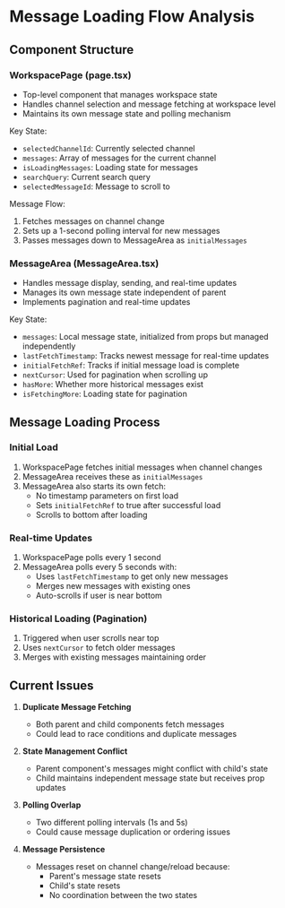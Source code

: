 # Message Loading Flow Analysis

## Component Structure

### WorkspacePage (page.tsx)
- Top-level component that manages workspace state
- Handles channel selection and message fetching at workspace level
- Maintains its own message state and polling mechanism

Key State:
- `selectedChannelId`: Currently selected channel
- `messages`: Array of messages for the current channel
- `isLoadingMessages`: Loading state for messages
- `searchQuery`: Current search query
- `selectedMessageId`: Message to scroll to

Message Flow:
1. Fetches messages on channel change
2. Sets up a 1-second polling interval for new messages
3. Passes messages down to MessageArea as `initialMessages`

### MessageArea (MessageArea.tsx)
- Handles message display, sending, and real-time updates
- Manages its own message state independent of parent
- Implements pagination and real-time updates

Key State:
- `messages`: Local message state, initialized from props but managed independently
- `lastFetchTimestamp`: Tracks newest message for real-time updates
- `initialFetchRef`: Tracks if initial message load is complete
- `nextCursor`: Used for pagination when scrolling up
- `hasMore`: Whether more historical messages exist
- `isFetchingMore`: Loading state for pagination

## Message Loading Process

### Initial Load
1. WorkspacePage fetches initial messages when channel changes
2. MessageArea receives these as `initialMessages`
3. MessageArea also starts its own fetch:
   - No timestamp parameters on first load
   - Sets `initialFetchRef` to true after successful load
   - Scrolls to bottom after loading

### Real-time Updates
1. WorkspacePage polls every 1 second
2. MessageArea polls every 5 seconds with:
   - Uses `lastFetchTimestamp` to get only new messages
   - Merges new messages with existing ones
   - Auto-scrolls if user is near bottom

### Historical Loading (Pagination)
1. Triggered when user scrolls near top
2. Uses `nextCursor` to fetch older messages
3. Merges with existing messages maintaining order

## Current Issues

1. **Duplicate Message Fetching**
   - Both parent and child components fetch messages
   - Could lead to race conditions and duplicate messages

2. **State Management Conflict**
   - Parent component's messages might conflict with child's state
   - Child maintains independent message state but receives prop updates

3. **Polling Overlap**
   - Two different polling intervals (1s and 5s)
   - Could cause message duplication or ordering issues

4. **Message Persistence**
   - Messages reset on channel change/reload because:
     - Parent's message state resets
     - Child's state resets
     - No coordination between the two states 